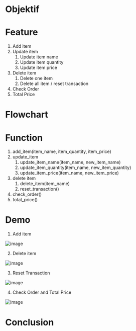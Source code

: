 # Objektif

# Feature

1. Add item
2. Update item
    1. Update item name
    2. Update item quantity
    3. Update item price
3. Delete item
    1. Delete one item
    2. Delete all item / reset transaction
4. Check Order
5. Total Price

# Flowchart

# Function

1. add_item(item_name, item_quantity, item_price)
2. update_item
    1. update_item_name(item_name, new_item_name)
    2. update_item_quantity(item_name, new_item_quantity)
    3. update_item_price(item_name, new_item_price)
3. delete item
    1. delete_item(item_name)
    2. reset_transaction()
4. check_order()
5. total_price()

# Demo
1. Add item

![image](https://user-images.githubusercontent.com/128889408/230732773-373cdccf-8dce-415f-a676-b7f45fe0275f.png)

2. Delete item

![image](https://user-images.githubusercontent.com/128889408/230732979-ee5aa8c1-6849-45f6-b92a-748f1fcab41e.png)

3. Reset Transaction

![image](https://user-images.githubusercontent.com/128889408/230732948-1231fc7d-d9d8-406a-9c93-17e91ac9872e.png)

4. Check Order and Total Price

![image](https://user-images.githubusercontent.com/128889408/230733128-f7b408f8-d2fb-4f7d-9c7d-d2a16eb68274.png)

# Conclusion
